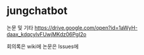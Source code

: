 # jungchatbot
논문 및 기타 
https://drive.google.com/open?id=1aWyH-daax_kdqcylvFUwjMKdz06PgI2o

회의록은 wiki에
논문은 Issues에 

